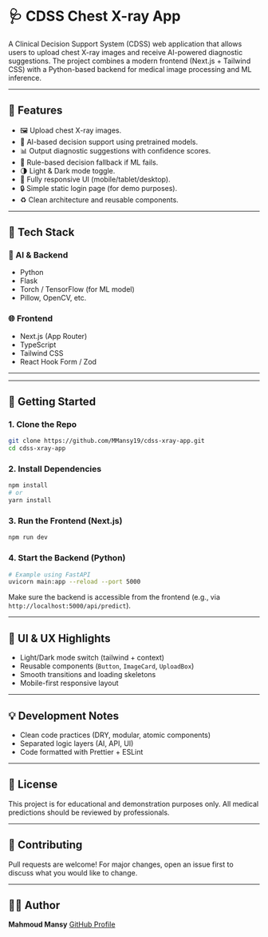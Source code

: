# 🩺 CDSS Chest X-ray App

A Clinical Decision Support System (CDSS) web application that allows users to upload chest X-ray images and receive AI-powered diagnostic suggestions. The project combines a modern frontend (Next.js + Tailwind CSS) with a Python-based backend for medical image processing and ML inference.

---

## 📸 Features

- 🖼️ Upload chest X-ray images.
- 🤖 AI-based decision support using pretrained models.
- 📊 Output diagnostic suggestions with confidence scores.
- 🔁 Rule-based decision fallback if ML fails.
- 🌗 Light & Dark mode toggle.
- 📱 Fully responsive UI (mobile/tablet/desktop).
- 🔒 Simple static login page (for demo purposes).
- ♻️ Clean architecture and reusable components.

---

## 🧱 Tech Stack

### 🧠 AI & Backend
- Python
- Flask
- Torch / TensorFlow (for ML model)
- Pillow, OpenCV, etc.

### 🌐 Frontend
- Next.js (App Router)
- TypeScript
- Tailwind CSS
- React Hook Form / Zod
---



---

## 🚀 Getting Started

### 1. Clone the Repo

```bash
git clone https://github.com/MMansy19/cdss-xray-app.git
cd cdss-xray-app
```

### 2. Install Dependencies

```bash
npm install
# or
yarn install
```

### 3. Run the Frontend (Next.js)

```bash
npm run dev
```

### 4. Start the Backend (Python)

```bash
# Example using FastAPI
uvicorn main:app --reload --port 5000
```

Make sure the backend is accessible from the frontend (e.g., via `http://localhost:5000/api/predict`).

---


## 🎨 UI & UX Highlights

* Light/Dark mode switch (tailwind + context)
* Reusable components (`Button`, `ImageCard`, `UploadBox`)
* Smooth transitions and loading skeletons
* Mobile-first responsive layout
---

## 💡 Development Notes

* Clean code practices (DRY, modular, atomic components)
* Separated logic layers (AI, API, UI)
* Code formatted with Prettier + ESLint
---

## 📜 License

This project is for educational and demonstration purposes only. All medical predictions should be reviewed by professionals.

---

## 🤝 Contributing

Pull requests are welcome! For major changes, open an issue first to discuss what you would like to change.

---

## 👨‍⚕️ Author

**Mahmoud Mansy**
[GitHub Profile](https://github.com/MMansy19)
